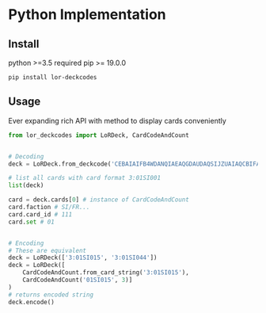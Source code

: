 # Python Implementation

## Install

python >=3.5 required
pip >= 19.0.0
```
pip install lor-deckcodes
```

## Usage

Ever expanding rich API with method to display cards conveniently

```python
from lor_deckcodes import LoRDeck, CardCodeAndCount


# Decoding
deck = LoRDeck.from_deckcode('CEBAIAIFB4WDANQIAEAQGDAUDAQSIJZUAIAQCBIFAEAQCBAA')

# list all cards with card format 3:01SI001
list(deck)

card = deck.cards[0] # instance of CardCodeAndCount
card.faction # SI/FR...
card.card_id # 111
card.set # 01


# Encoding
# These are equivalent
deck = LoRDeck(['3:01SI015', '3:01SI044'])
deck = LoRDeck([
    CardCodeAndCount.from_card_string('3:01SI015'),
    CardCodeAndCount('01SI015', 3)]
)
# returns encoded string
deck.encode()
```
